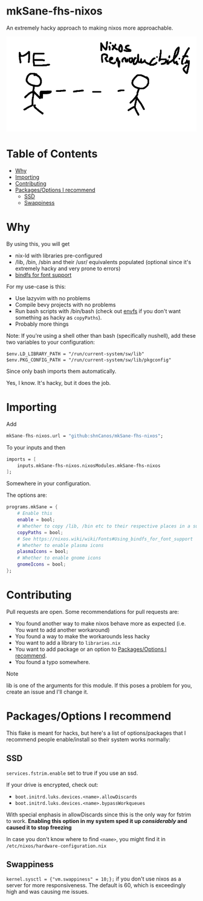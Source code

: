 # mkSane-fhs-nixos
An extremely hacky approach to making nixos more approachable.

![DESTROY THE REPRODUCIBILITY ALONG WITH EVERYTHING NIXOS STANDS FOR](https://github.com/shnCanos/mkSane-fhs-nixos/blob/main/picture.png)

# Table of Contents


<!--toc:start-->
- [Why](#why)
- [Importing](#importing)
- [Contributing](#contributing)
- [Packages/Options I recommend](#packagesoptions-i-recommend)
  - [SSD](#ssd)
  - [Swappiness](#swappiness)
<!--toc:end-->

# Why
By using this, you will get
- nix-ld with libraries pre-configured
- /lib, /bin, /sbin and their /usr/<path> equivalents populated (optional since it's extremely hacky and very prone to errors)
- [bindfs for font support](https://nixos.wiki/wiki/Fonts#Using_bindfs_for_font_support)

For my use-case is this:
- Use lazyvim with no problems
- Compile bevy projects with no problems
- Run bash scripts with /bin/bash (check out [envfs](https://github.com/Mic92/envfs) if you don't want something as hacky as `copyPaths`).
- Probably more things

Note:
If you're using a shell other than bash (specifically nushell), add these two variables to your configuration:

```nushell
$env.LD_LIBRARY_PATH = "/run/current-system/sw/lib"
$env.PKG_CONFIG_PATH = "/run/current-system/sw/lib/pkgconfig"
```

Since only bash imports them automatically.

Yes, I know. It's hacky, but it does the job.

# Importing
Add
```nix
mkSane-fhs-nixos.url = "github:shnCanos/mkSane-fhs-nixos";
```
To your inputs and then
```nix
imports = [
	inputs.mkSane-fhs-nixos.nixosModules.mkSane-fhs-nixos
];
```
Somewhere in your configuration.

The options are:
```nix
programs.mkSane = {
	# Enable this
	enable = bool;
	# Whether to copy /lib, /bin etc to their respective places in a super hacky way
	copyPaths = bool;
	# See https://nixos.wiki/wiki/Fonts#Using_bindfs_for_font_support
	# Whether to enable plasma icons
	plasmaIcons = bool;
	# Whether to enable gnome icons
	gnomeIcons = bool;
};
```

# Contributing

Pull requests are open. Some recommendations for pull requests are:
- You found another way to make nixos behave more as expected (i.e. You want to add another workaround)
- You found a way to make the workarounds less hacky
- You want to add a library to `libraries.nix`
- You want to add package or an option to [Packages/Options I recommend](#packagesoptions-i-recommend).
- You found a typo somewhere.

> [!NOTE]
> lib is one of the arguments for this module. If this poses a problem for you, create an issue and I'll change it.

# Packages/Options I recommend

This flake is meant for hacks, but here's a list of options/packages that I recommend people enable/install so their system works normally:
## SSD
`services.fstrim.enable` set to true if you use an ssd.

If your drive is encrypted, check out:
- `boot.initrd.luks.devices.<name>.allowDiscards`
- `boot.initrd.luks.devices.<name>.bypassWorkqueues`

With special enphasis in allowDiscards since this is the only way for fstrim to work. **Enabling this option in my system sped it up *considerably* and caused it to stop freezing**

In case you don't know where to find `<name>`, you might find it in `/etc/nixos/hardware-configuration.nix`
## Swappiness
`kernel.sysctl = {"vm.swappiness" = 10;};` if you don't use nixos as a server for more responsiveness. The default is 60, which is exceedingly high and was causing me issues.
